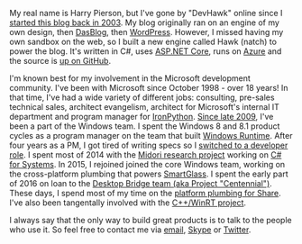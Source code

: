 My real name is Harry Pierson, but I've gone by "DevHawk" online since I [started this blog back in 2003](~/blog/new-and-improved-devhawk).
My blog originally ran on an engine of my own design, then [DasBlog](https://github.com/shanselman/dasblog), then [WordPress](https://wordpress.org/). 
However, I missed having my own sandbox on the web, so I built a new engine called Hawk (natch) to power the blog. 
It's written in C#, uses [ASP.NET Core](https://github.com/aspnet/home), runs on [Azure](http://azure.microsoft.com/) and the source is [up on GitHub](https://github.com/devhawk/Hawk).

I'm known best for my involvement in the Microsoft development community. 
I've been with Microsoft since October 1998 - over 18 years! 
In that time, I've had a wide variety of different jobs: consulting, pre-sales technical sales, architect evangelism, architect for Microsoft's internal IT department and program manager for [IronPython](http://ironpython.net/).
[Since late 2009](~/blog/joining-windows), I've been a part of the Windows team. 
I spent the Windows 8 and 8.1 product cycles as a program manager on the team that built [Windows Runtime](https://en.wikipedia.org/wiki/Windows_Runtime). 
After four years as a PM, I got tired of writing specs so I [switched to a developer role](~/blog/putting-the-dev-back-in-devhawk).
I spent most of 2014 with the [Midori research project](http://joeduffyblog.com/2015/11/03/blogging-about-midori/) working on [C# for Systems](http://joeduffyblog.com/2013/12/27/csharp-for-systems-programming/).
In 2015, I rejoined joined the core Windows team, working on the cross-platform plumbing that powers [SmartGlass](http://www.xbox.com/en-US/smartglass).
I spent the early part of 2016 on loan to the [Desktop Bridge team (aka Project "Centennial")](https://msdn.microsoft.com/en-us/windows/uwp/porting/desktop-to-uwp-prepare). 
These days, I spend most of my time on the [platform plumbing for Share](https://msdn.microsoft.com/en-us/windows/uwp/app-to-app/share-data). 
I've also been tangentally involved with the [C++/WinRT project](https://github.com/Microsoft/cppwinrt).

I always say that the only way to build great products is to talk to the people who use it. So feel free to contact me via [email](mailto:harry@devhawk.net), [Skype](skype:harrypierson) or [Twitter](http://twitter.com/devhawk).